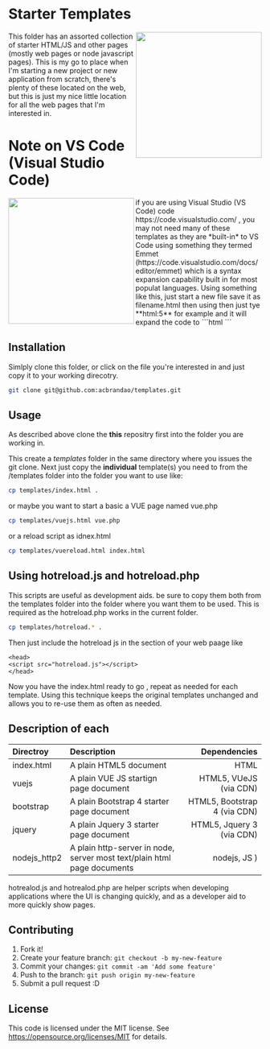 # Starter Templates

<img align="right" width="250" src="https://github.com/acbrandao/templates/blob/master/img/html5.PNG">
This folder has an assorted collection of starter HTML/JS and other pages (mostly web pages or node javascript pages). 
This is my go to place when I'm starting a new project or new application from scratch, there's
plenty of these located on the web, but this is just my nice little location for all the web pages
that I'm interested in.

# Note on VS Code (Visual Studio Code)
<img align="left" width="250" src="https://github.com/acbrandao/templates/blob/master/img/emmet_vscode.png">
if you are using Visual Studio (VS Code)  code https://code.visualstudio.com/  , you may not need many of these templates as they are *built-in* to VS Code using something they termed Emmet (https://code.visualstudio.com/docs/editor/emmet) which is a syntax expansion capability built in for most populat languages.  Using something like this, just start a new file save it as filename.html then using then just tye **html:5** for example and it will expand the code to 
```html
<!DOCTYPE html>
<html lang="en">
<head>
    <meta charset="UTF-8">
    <meta name="viewport" content="width=device-width, initial-scale=1.0">
    <meta http-equiv="X-UA-Compatible" content="ie=edge">
    <title>Document</title>
</head>
<body>
    
</body>
</html>
```

## Installation

Simlply clone this folder, or click on the file you're interested in and just copy it to your working direcotry.

```bash
git clone git@github.com:acbrandao/templates.git
```

## Usage

As described above clone the **this** repositry first into the folder you are working in.

This create a *templates* folder in the same directory where you issues the git clone.
Next just copy the **individual** template(s) you need to from the /templates folder into the folder you want to use like:

```bash
cp templates/index.html .
```
or maybe you want to start a basic a VUE page named vue.php
```bash
cp templates/vuejs.html vue.php
```

or a reload script as idnex.html
```bash
cp templates/vuereload.html index.html
```
## Using hotreload.js and hotreload.php

This scripts are useful as development aids. be sure to copy them both from the templates folder
into the folder where you want them to be used.  This is required as the hotreload.php works in
the current folder.

```bash
cp templates/hotreload.* .
```
Then just include the hotreload js in the <head> </head> section of your web paage like
```hmtl
<head>
<script src="hotreload.js"></script>
</head>
```


Now you have the index.html ready to go , repeat as needed for each template. 
Using this technique keeps the original templates unchanged and allows you to re-use them as often as needed.


## Description of each
| Directroy                   | Description   | Dependencies  |
| :-------------------------- |:------------- | -----:|
| index.html  | A plain HTML5 document  | HTML  |
| vuejs       | A plain VUE JS startign page  document     |  HTML5, VUeJS (via CDN)  |
| bootstrap   | A plain Bootstrap 4 starter page   document     |  HTML5, Bootstrap 4  (via CDN)  |
| jquery      | A plain Jquery 3 starter page   document     |  HTML5, Jquery 3   (via CDN)  |
| nodejs_http2      | A plain http-server in node, server most text/plain html page   documents     | nodejs, JS )  |

hotrealod.js and hotrealod.php are helper scripts when developing applications where the UI is changing quickly, and as a developer aid to more quickly show pages.
	 
## Contributing
1. Fork it!
2. Create your feature branch: `git checkout -b my-new-feature`
3. Commit your changes: `git commit -am 'Add some feature'`
4. Push to the branch: `git push origin my-new-feature`
5. Submit a pull request :D

## License
This code  is licensed under the MIT license. See https://opensource.org/licenses/MIT  for details.
